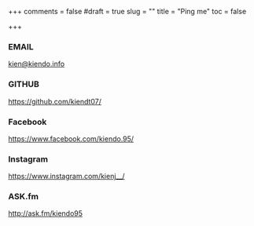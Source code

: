 +++
comments = false
#draft = true
slug = ""
title = "Ping me"
toc = false

+++

### EMAIL

[kien@kiendo.info](mailto:kien@kiendo.info)

### GITHUB

https://github.com/kiendt07/

### Facebook

https://www.facebook.com/kiendo.95/

### Instagram
https://www.instagram.com/kienj__/

### ASK.fm
http://ask.fm/kiendo95
